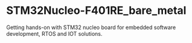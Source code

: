 # STM32Nucleo-F401RE_bare_metal
Getting hands-on with STM32 nucleo board for embedded software development, RTOS and IOT solutions.
